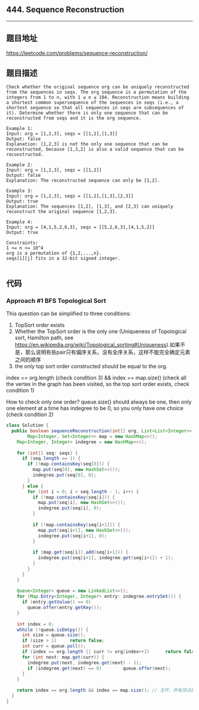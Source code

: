 ## 444. Sequence Reconstruction

----
## 题目地址

https://leetcode.com/problems/sequence-reconstruction/

## 题目描述
```
Check whether the original sequence org can be uniquely reconstructed from the sequences in seqs. The org sequence is a permutation of the integers from 1 to n, with 1 ≤ n ≤ 104. Reconstruction means building a shortest common supersequence of the sequences in seqs (i.e., a shortest sequence so that all sequences in seqs are subsequences of it). Determine whether there is only one sequence that can be reconstructed from seqs and it is the org sequence.

Example 1:
Input: org = [1,2,3], seqs = [[1,2],[1,3]]
Output: false
Explanation: [1,2,3] is not the only one sequence that can be reconstructed, because [1,3,2] is also a valid sequence that can be reconstructed.

Example 2:
Input: org = [1,2,3], seqs = [[1,2]]
Output: false
Explanation: The reconstructed sequence can only be [1,2].

Example 3:
Input: org = [1,2,3], seqs = [[1,2],[1,3],[2,3]]
Output: true
Explanation: The sequences [1,2], [1,3], and [2,3] can uniquely reconstruct the original sequence [1,2,3].

Example 4:
Input: org = [4,1,5,2,6,3], seqs = [[5,2,6,3],[4,1,5,2]]
Output: true
 
Constraints:
1 <= n <= 10^4
org is a permutation of {1,2,...,n}.
seqs[i][j] fits in a 32-bit signed integer.
 
```

## 代码

### Approach #1 BFS Topological Sort

This question can be simplified to three conditions:

1. TopSort order exists
2. Whether the TopSort order is the only one (Uniqueness of Topological sort, Hamilton path, see https://en.wikipedia.org/wiki/Topological_sorting#Uniqueness).如果不是，那么说明有些pair只有偏序关系，没有全序关系，这样不能完全确定元素之间的顺序
3. the only top sort order constructed should be equal to the org.

index == org.length (check condition 3) && index == map.size() (check all the vertex in the graph has been visited, so the top sort order exists, check condition 1)

How to check only one order? queue.size() should always be one, then only one element at a time has indegree to be 0, so you only have one choice (check condition 2)

```java
class Solution {
  public boolean sequenceReconstruction(int[] org, List<List<Integer>> seqs) {
		Map<Integer, Set<Integer>> map = new HashMap<>();
    Map<Integer, Integer> indegree = new HashMap<>();
    
    for (int[] seq: seqs) {
      if (seq.length == 1) {
        if (!map.containsKey(seq[0])) {
          map.put(seq[0], new HashSet<>());
          indegree.put(seq[0], 0);
        }
      } else {
        for (int i = 0; i < seq.length - 1; i++) {
          if (!map.containsKey(seq[i])) {
            map.put(seq[i], new HashSet<>());
            indegree.put(seq[i], 0);
          }
          
          if (!map.containsKey(seq[i+1])) {
            map.put(seq[i+1], new HashSet<>());
            indegree.put(seq[i+1], 0);
          }
          
          if (map.get(seq[i]).add(seq[i+1])) {
            indegree.put(seq[i+1], indegree.get(seq[i+1]) + 1);
          }
        }
      }
    }
    
    Queue<Integer> queue = new LinkedList<>();
    for (Map.Entry<Integer, Integer> entry: indegree.entrySet()) {
      if (entry.getValue() == 0) 
        queue.offer(entry.getKey());
    }
    
    int index = 0;
    whhile (!queue.isEmtpy()) {
      int size = queue.size();
      if (size > 1)		return false;
      int curr = queue.poll();
      if (index == org.length || curr != org[index++])		return false;
      for (int next: map.get(curr)) {
        indegree.put(next, indegree.get(next) - 1);
        if (indegree.get(next) == 0)		queue.offer(next);
      }
    }
    
    return index == org.length && index == map.size(); // 无环，所有顶点被遍历到
  }
}
```















